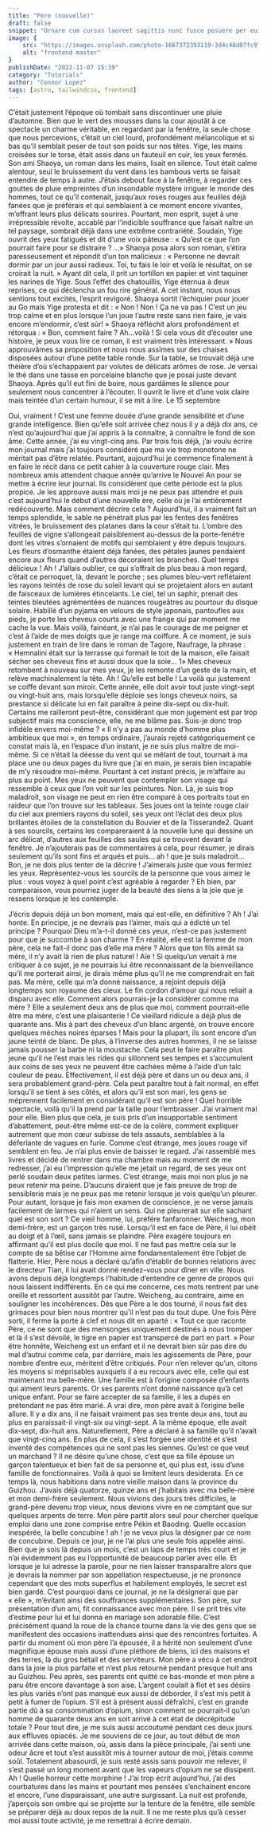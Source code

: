 ```yaml
---
title: "Père (nouvelle)"
draft: false
snippet: "Ornare cum cursus laoreet sagittis nunc fusce posuere per euismod dis vehicula a, semper fames lacus maecenas dictumst pulvinar neque enim non potenti. Torquent hac sociosqu eleifend potenti."
image: {
    src: "https://images.unsplash.com/photo-1667372393119-3d4c48d07fc9?&fit=crop&w=430&h=240",
    alt: "frontend master"
}
publishDate: "2022-11-07 15:39"
category: "Tutorials"
author: "Connor Lopez"
tags: [astro, tailwindcss, frontend]
---
```



C’était justement l’époque où tombait sans discontinuer une pluie d’automne. Bien que le vert des mousses dans la cour ajoutât à ce spectacle un charme véritable, en regardant par la fenêtre, la seule chose que nous percevions, c’était un ciel lourd, profondément mélancolique et si bas qu’il semblait peser de tout son poids sur nos têtes. Yige, les mains croisées sur le torse, était assis dans un fauteuil en cuir, les yeux fermés. Son ami Shaoya, un roman dans les mains, lisait en silence. Tout était calme alentour, seul le bruissement du vent dans les bambous verts se faisait entendre de temps à autre. J’étais debout face à la fenêtre, à regarder ces gouttes de pluie empreintes d’un insondable mystère irriguer le monde des hommes, tout ce qu’il contenait, jusqu’aux roses rouges aux feuilles déjà fanées que je préférais et qui semblaient à ce moment encore vivantes, m’offrant leurs plus délicats sourires. Pourtant, mon esprit, sujet à une irrépressible révolte, accablé par l’indicible souffrance que faisait naître un tel paysage, sombrait déjà dans une extrême contrariété. Soudain, Yige ouvrit des yeux fatigués et dit d’une voix pâteuse : « Qu’est ce que l’on pourrait faire pour se distraire ? …» Shaoya posa alors son roman, s’étira paresseusement et répondit d’un ton malicieux : « Personne ne devrait dormir par un jour aussi radieux. Toi, tu fais le loir et voilà le résultat, on se croirait la nuit. » Ayant dit cela, il prit un tortillon en papier et vint taquiner les narines de Yige. Sous l’effet des chatouillis, Yige éternua à deux reprises, ce qui déclencha un fou rire général. A cet instant, nous nous sentions tout excités, l’esprit revigoré. Shaoya sortit l’échiquier pour jouer au Go mais Yige protesta et dit : « Non ! Non ! Ça ne va pas ! C’est un jeu trop calme et en plus lorsque l’un joue l’autre reste sans rien faire, je vais encore m’endormir, c’est sûr! » Shaoya réfléchit alors profondément et rétorqua : « Bon, comment faire ? Ah…voilà ! Si cela vous dit d’écouter une histoire, je peux vous lire ce roman, il est vraiment très intéressant. » Nous approuvâmes sa proposition et nous nous assîmes sur des chaises disposées autour d’une petite table ronde. Sur la table, se trouvait déjà une théière d’où s’échappaient par volutes de délicats arômes de rose. Je versai le thé dans une tasse en porcelaine blanche que je posai juste devant Shaoya. Après qu’il eut fini de boire, nous gardâmes le silence pour seulement nous concentrer à l’écouter. Il ouvrit le livre et d’une voix claire mais teintée d’un certain humour, il se mit à lire. Le 15 septembre

Oui, vraiment ! C’est une femme douée d’une grande sensibilité et d’une grande intelligence. Bien qu’elle soit arrivée chez nous il y a déjà dix ans, ce n’est qu’aujourd’hui que j’ai appris à la connaître, à connaître le fond de son âme. Cette année, j’ai eu vingt-cinq ans. Par trois fois déjà, j’ai voulu écrire mon journal mais j’ai toujours considéré que ma vie trop monotone ne méritait pas d’être relatée. Pourtant, aujourd’hui je commence finalement à en faire le récit dans ce petit cahier à la couverture rouge clair. Mes nombreux amis attendent chaque année qu’arrive le Nouvel An pour se mettre à écrire leur journal. Ils considèrent que cette période est la plus propice. Je les approuve aussi mais moi je ne peux pas attendre et puis c’est aujourd’hui le début d’une nouvelle ère, celle où je l’ai entièrement redécouverte. Mais comment décrire cela ? Aujourd’hui, il a vraiment fait un temps splendide, le sable ne pénétrait plus par les fentes des fenêtres vitrées, le bruissement des platanes dans la cour s’était tu. L’ombre des feuilles de vigne s’allongeait paisiblement au-dessus de la porte-fenêtre dont les vitres s’ornaient de motifs qui semblaient y être depuis toujours. Les fleurs d’osmanthe étaient déjà fanées, des pétales jaunes pendaient encore aux fleurs quand d’autres décoraient les branches. Quel temps délicieux ! Ah ! J’allais oublier, ce qui s’offrait de plus beau à mon regard, c’était ce perroquet, là, devant le porche ; ses plumes bleu-vert reflétaient les rayons teintés de rose du soleil levant qui se projetaient alors en autant de faisceaux de lumières étincelants. Le ciel, tel un saphir, prenait des teintes bleutées agrémentées de nuances rougeâtres au pourtour du disque solaire. Habillé d’un pyjama en velours de style japonais, pantoufles aux pieds, je porte les cheveux courts avec une frange qui par moment me cache la vue. Mais voilà, fainéant, je n’ai pas le courage de me peigner et c’est à l’aide de mes doigts que je range ma coiffure. A ce moment, je suis justement en train de lire dans le roman de Tagore, Naufrage, la phrase : « Hemnalini était sur la terrasse qui formait le toit de la maison, elle faisait sécher ses cheveux fins et aussi doux que la soie… 1» Mes cheveux retombent à nouveau sur mes yeux, je les remonte d’un geste de la main, et relève machinalement la tête. Ah ! Qu’elle est belle ! La voilà qui justement se coiffe devant son miroir. Cette année, elle doit avoir tout juste vingt-sept ou vingt-huit ans, mais lorsqu’elle déploie ses longs cheveux noirs, sa prestance si délicate lui en fait paraître à peine dix-sept ou dix-huit. Certains me railleront peut-être, considérant que mon jugement est par trop subjectif mais ma conscience, elle, ne me blâme pas. Suis-je donc trop infidèle envers moi-même ? « Il n’y a pas au monde d’homme plus ambitieux que moi », en temps ordinaire, j’aurais rejeté catégoriquement ce constat mais là, en l’espace d’un instant, je ne suis plus maître de moi-même. Si ce n’était la déesse du vent qui se mêlant de tout, tournait à ma place une ou deux pages du livre que j’ai en main, je serais bien incapable de m’y résoudre moi-même. Pourtant à cet instant précis, je m’affaire au plus au point. Mes yeux ne peuvent que contempler son visage qui ressemble à ceux que l’on voit sur les peintures. Non. Là, je suis trop maladroit, son visage ne peut en rien être comparé à ces portraits tout en raideur que l’on trouve sur les tableaux. Ses joues ont la teinte rouge clair du ciel aux premiers rayons du soleil, ses yeux ont l’éclat des deux plus brillantes étoiles de la constellation du Bouvier et de la Tisserande2. Quant à ses sourcils, certains les compareraient à la nouvelle lune qui dessine un arc délicat, d’autres aux feuilles des saules qui se trouvent devant la fenêtre. Je n’ajouterais pas de commentaires à cela, pour résumer, je dirais seulement qu’ils sont fins et arqués et puis… ah ! que je suis maladroit… Bon, je ne dois plus tenter de la décrire ! J’aimerais juste que vous fermiez les yeux. Représentez-vous les sourcils de la personne que vous aimez le plus : vous voyez à quel point c’est agréable à regarder ? Eh bien, par comparaison, vous pourriez juger de la beauté des siens à la joie que je ressens lorsque je les contemple.

J’écris depuis déjà un bon moment, mais qui est-elle, en définitive ? Ah ! J’ai honte. En principe, je ne devrais pas l’aimer, mais qui a édicté un tel principe ? Pourquoi Dieu m’a-t-il donné ces yeux, n’est-ce pas justement pour que je succombe à son charme ? En réalité, elle est la femme de mon père, cela ne fait-il donc pas d’elle ma mère ? Alors que ton fils aimât sa mère, il n’y avait là rien de plus naturel ! Aïe ! Si quelqu’un venait à me critiquer à ce sujet, je ne pourrais lui être reconnaissant de la bienveillance qu’il me porterait ainsi, je dirais même plus qu’il ne me comprendrait en fait pas. Ma mère, celle qui m’a donné naissance, a rejoint depuis déjà longtemps son royaume des cieux. Le fin cordon d’amour qui nous reliait a disparu avec elle. Comment alors pourrais-je la considérer comme ma mère ? Elle a seulement deux ans de plus que moi, comment pourrait-elle être ma mère, c’est une plaisanterie ! Ce vieillard ridicule a déjà plus de quarante ans. Mis à part des cheveux d’un blanc argenté, on trouve encore quelques mèches noires éparses ! Mais pour la plupart, ils sont encore d’un jaune teinté de blanc. De plus, à l’inverse des autres hommes, il ne se laisse jamais pousser la barbe ni la moustache. Cela peut le faire paraître plus jeune qu’il ne l’est mais les rides qui sillonnent ses tempes et s’accumulent aux coins de ses yeux ne peuvent être cachées même à l’aide d’un talc couleur de peau. Effectivement, il est déjà père et dans un ou deux ans, il sera probablement grand-père. Cela peut paraître tout à fait normal, en effet lorsqu’il se tient à ses côtés, et alors qu’il est son mari, les gens se méprennent facilement en considérant qu’il est son père ! Quel horrible spectacle, voilà qu’il la prend par la taille pour l’embrasser. J’ai vraiment mal pour elle. Bien plus que cela, je suis pris d’un insupportable sentiment d’abattement, peut-être même est-ce de la colère, comment expliquer autrement que mon cœur subisse de tels assauts, semblables à la déferlante de vagues en furie. Comme c’est étrange, mes joues rouge vif semblent en feu. Je n’ai plus envie de baisser le regard. J’ai rassemblé mes livres et décidé de rentrer dans ma chambre mais au moment de me redresser, j’ai eu l’impression qu’elle me jetait un regard, de ses yeux ont perlé soudain deux petites larmes. C’est étrange, mais moi non plus je ne peux retenir ma peine. D’aucuns diraient que je fais preuve de trop de sensiblerie mais je ne peux pas me retenir lorsque je vois quelqu’un pleurer. Pour autant, lorsque je fais mon examen de conscience, je ne verse jamais facilement de larmes qui n’aient un sens. Qui ne pleurerait sur elle sachant quel est son sort ? Ce vieil homme, lui, préfére fanfaronner. Weicheng, mon demi-frère, est un garçon très rusé. Lorsqu’il est en face de Père, il lui obéit au doigt et à l’œil, sans jamais se plaindre. Père exagére toujours en affirmant qu’il est plus docile que moi. Il ne faut pas mettre cela sur le compte de sa bêtise car l’Homme aime fondamentalement être l’objet de flatterie. Hier, Père nous a déclaré qu’afin d’établir de bonnes relations avec le directeur Tian, il lui avait donné rendez-vous pour dîner en ville. Nous avons depuis déjà longtemps l’habitude d’entendre ce genre de propos qui nous laissent indifférents. En ce qui me concerne, ces mots rentrent par une oreille et ressortent aussitôt par l’autre. Weicheng, au contraire, aime en souligner les incohérences. Dès que Père a le dos tourné, il nous fait des grimaces pour bien nous montrer qu’il n’est pas du tout dupe. Une fois Père sorti, il ferme la porte à clef et nous dit en aparté : « Tout ce que raconte Père, ce ne sont que des mensonges uniquement destinés à nous tromper et là il s’est dévoilé, le tigre en papier est transpercé de part en part. » Pour être honnête, Weicheng est un enfant et il ne devrait bien sûr pas dire du mal d’autrui comme cela, par derrière, mais les agissements de Père, pour nombre d’entre eux, méritent d’être critiqués. Pour n’en relever qu’un, citons les moyens si méprisables auxquels il a eu recours avec elle, celle qui est maintenant ma belle-mère. Une famille est à l’origine composée d’enfants qui aiment leurs parents. Or ses parents n’ont donné naissance qu’à cet unique enfant. Pour se faire accepter de sa famille, il les a dupés en prétendant ne pas être marié. A vrai dire, mon père avait à l’origine belle allure. Il y a dix ans, il ne faisait vraiment pas ses trente deux ans, tout au plus en paraissait-il vingt-six ou vingt-sept. A la même époque, elle avait dix-sept, dix-huit ans. Naturellement, Père a déclaré à sa famille qu’il n’avait que vingt-cinq ans. En plus de cela, il s’est forgée une identité et s’est inventé des compétences qui ne sont pas les siennes. Qu’est ce que veut un marchand ? Il ne désire qu’une chose, c’est que sa fille épouse un garçon talentueux et bien fait de sa personne et, qui plus est, issu d’une famille de fonctionnaires. Voilà à quoi se limitent leurs desiderata. En ce temps là, nous habitions dans notre vieille maison dans la province du Guizhou. J’avais déjà quatorze, quinze ans et j’habitais avec ma belle-mère et mon demi-frère seulement. Nous vivions des jours très difficiles, le grand-père devenu trop vieux, nous devions vivre en ne comptant que sur quelques arpents de terre. Mon père partit alors seul pour chercher quelque emploi dans une zone comprise entre Pékin et Baoding. Quelle occasion inespérée, la belle concubine ! ah ! je ne veux plus la désigner par ce nom de concubine. Depuis ce jour, je ne l’ai plus une seule fois appelée ainsi. Bien que je sois là depuis un mois, c’est un laps de temps très court et je n’ai évidemment pas eu l’opportunité de beaucoup parler avec elle. Et lorsque je lui adresse la parole, pour ne rien laisser transparaître alors que je devrais la nommer par son appellation respectueuse, je ne prononce cependant que des mots superflus et habilement employés, le secret est bien gardé. C’est pourquoi dans ce journal, je ne la désignerai que par « elle », m’évitant ainsi des souffrances supplémentaires. Son père, sur présentation d’un ami, fit connaissance avec mon père. Il se prit très vite d’estime pour lui et lui donna en mariage son adorable fille. C’est précisément quand la roue de la chance tourne dans la vie des gens que se manifestent des occasions inattendues ainsi que des rencontres fortuites. A partir du moment où mon père l’a épousée, il a hérité non seulement d’une magnifique épouse mais aussi d’une pléthore de biens, ici des maisons et des terres, là du gros bétail et des serviteurs. Mon père a vécu à cet endroit dans la joie la plus parfaite et n’est plus retourné pendant presque huit ans au Guizhou. Peu après, ses parents ont quitté ce bas-monde et mon père a paru être encore davantage à son aise. L’argent coulait à flot et ses désirs les plus variés n’ont pas manqué eux aussi de déborder, il s’est mis petit à petit à fumer de l’opium. S’il est à présent aussi défraîchi, c’est en grande partie dû à sa consommation d’opium, sinon comment se pourrait-il qu’un homme de quarante deux ans en soit arrivé à cet état de décrépitude totale ? Pour tout dire, je me suis aussi accoutumé pendant ces deux jours aux effluves opiacés. Je me souviens de ce jour, au tout début de mon arrivée dans cette maison, où, assis dans la pièce principale, j’ai senti une odeur âcre et tout s’est aussitôt mis à tourner autour de moi, j’étais comme soûl. Totalement abasourdi, je suis resté assis sans pouvoir me relever, il s’est passé un long moment avant que les vapeurs d’opium ne se dissipent. Ah ! Quelle horreur cette morphine ! J’ai trop écrit aujourd’hui, j’ai des courbatures dans les mains et pourtant mes pensées s’enchaînent encore et encore, l’une disparaissant, une autre surgissant. La nuit est profonde, j’aperçois son ombre qui se projette sur la tenture de la fenêtre, elle semble se préparer déjà au doux repos de la nuit. Il ne me reste plus qu’à cesser moi aussi toute activité, je me remettrai à écrire demain.
